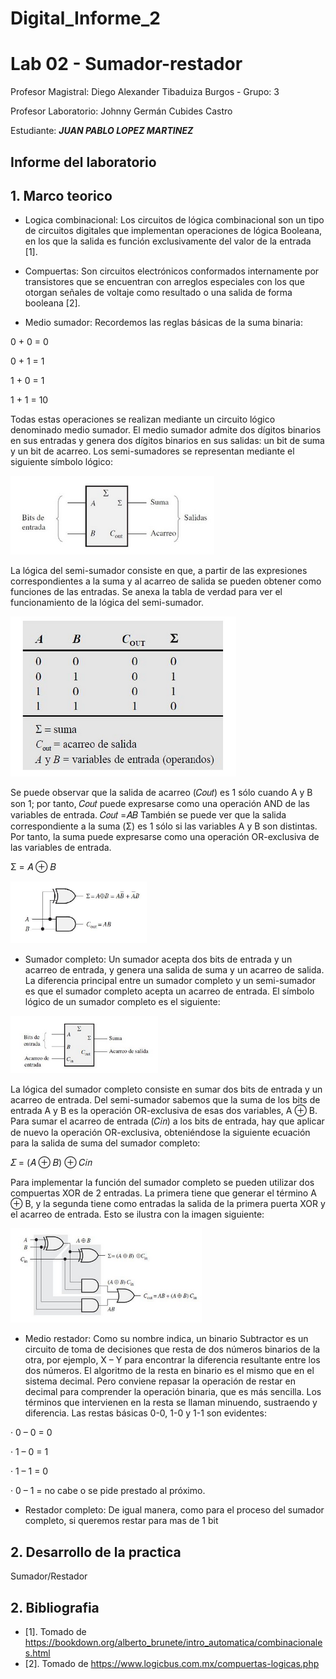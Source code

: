 # Digital_Informe_2

# Lab 02 - Sumador-restador

Profesor Magistral: Diego Alexander Tibaduiza Burgos - Grupo: 3

Profesor Laboratorio: Johnny Germán Cubides Castro 

Estudiante: _**JUAN PABLO LOPEZ MARTINEZ**_


## Informe del laboratorio 

## 1. Marco teorico

* Logica combinacional: Los circuitos de lógica combinacional son un tipo de circuitos digitales que implementan operaciones de lógica Booleana, en los que la salida es función exclusivamente del valor de la entrada [1].

* Compuertas: Son circuitos electrónicos conformados internamente por transistores que se encuentran con arreglos especiales con los que otorgan señales de voltaje como resultado o una salida de forma booleana [2].
  
* Medio sumador: Recordemos  las  reglas  básicas  de  la  suma binaria:

0 + 0 = 0 

0 + 1 = 1 

1 + 0 = 1 

1 + 1 = 10 

Todas estas operaciones se realizan mediante un circuito lógico denominado medio sumador. El medio sumador admite dos dígitos binarios en sus entradas y genera dos dígitos binarios en  sus  salidas:  un  bit  de  suma  y  un  bit  de acarreo.  Los  semi-sumadores  se  representan mediante el siguiente símbolo lógico: 

![ejemplo1](figs/semi.png)

La lógica del semi-sumador consiste en que, a partir de las expresiones correspondientes a la suma y al acarreo de salida se pueden obtener como funciones de las entradas. Se  anexa  la  tabla  de  verdad  para  ver  el funcionamiento de la lógica del semi-sumador.

![ejemplo1](figs/semi2.png)

Se  puede  observar  que  la  salida  de  acarreo (𝐶𝑜𝑢𝑡) es 1 sólo cuando A y B son 1; por tanto, 𝐶𝑜𝑢𝑡  puede  expresarse  como una  operación AND de las variables de entrada. 𝐶𝑜𝑢𝑡 =𝐴𝐵 También  se  puede  ver  que  la  salida correspondiente a la suma (Σ) es 1 sólo si las variables  A  y  B  son  distintas.  Por  tanto,  la suma  puede  expresarse  como  una  operación OR-exclusiva de las variables de entrada. 

Σ = 𝐴 ⊕ 𝐵

![ejemplo1](figs/semi3.png)

* Sumador completo: Un sumador acepta  dos bits de entrada y  un acarreo  de  entrada,  y  genera  una  salida  de suma  y  un  acarreo  de  salida.  La  diferencia principal  entre  un  sumador  completo  y  un semi-sumador  es  que  el  sumador  completo 
acepta  un  acarreo  de  entrada.  El  símbolo lógico de un sumador completo es el siguiente:

![ejemplo1](figs/sum.png)

La  lógica del  sumador  completo  consiste  en sumar  dos  bits  de  entrada  y  un  acarreo  de entrada.  Del  semi-sumador  sabemos  que  la suma  de  los  bits  de  entrada  A  y  B  es  la operación OR-exclusiva de esas dos variables, A ⊕ B. Para sumar el acarreo de entrada (𝐶𝑖𝑛) a los bits de entrada, hay que aplicar de nuevo la  operación  OR-exclusiva,  obteniéndose  la siguiente ecuación para la salida de suma del sumador completo: 

𝛴  =   (𝐴  ⊕  𝐵)  ⊕  𝐶𝑖𝑛 

Para  implementar  la  función  del  sumador completo  se  pueden  utilizar  dos  compuertas XOR  de  2  entradas.  La  primera  tiene  que generar el término A ⊕ B, y la segunda tiene como  entradas la salida  de la  primera puerta XOR y el acarreo de entrada. Esto se ilustra con la imagen siguiente: 

![ejemplo1](figs/aum3.png)



* Medio restador: Como su nombre indica, un binario Subtractor es un circuito de toma de decisiones que resta de dos números binarios de la otra, por ejemplo, X – Y para encontrar la diferencia resultante entre los dos números. El algoritmo de la resta en binario es el mismo que en el sistema decimal. Pero conviene repasar la operación de restar en decimal para comprender la operación binaria, que es más sencilla. Los términos que intervienen en la resta se llaman minuendo, sustraendo y diferencia.
Las restas básicas 0-0, 1-0 y 1-1 son evidentes:

· 0 – 0 = 0

· 1 – 0 = 1

· 1 – 1 = 0

· 0 – 1 = no cabe o se pide prestado al próximo.

* Restador completo: De igual manera, como para el proceso del sumador completo, si queremos restar para mas de 1 bit
    
  
## 2. Desarrollo de la practica

Sumador/Restador

## 2. Bibliografia
* [1]. Tomado de https://bookdown.org/alberto_brunete/intro_automatica/combinacionales.html
* [2]. Tomado de https://www.logicbus.com.mx/compuertas-logicas.php


